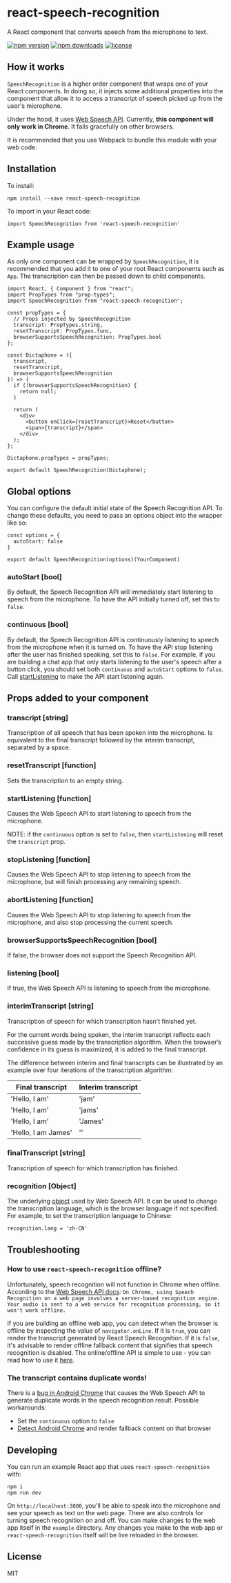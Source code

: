 # react-speech-recognition
A React component that converts speech from the microphone to text.

[![npm version](https://img.shields.io/npm/v/react-speech-recognition.svg)](https://www.npmjs.com/package/react-speech-recognition)
[![npm downloads](https://img.shields.io/npm/dm/react-speech-recognition.svg)](https://www.npmjs.com/package/react-speech-recognition)
[![license](https://img.shields.io/github/license/JamesBrill/react-speech-recognition.svg)](https://opensource.org/licenses/MIT)


## How it works
`SpeechRecognition` is a higher order component that wraps one of your React components.
In doing so, it injects some additional properties into the component that allow it
to access a transcript of speech picked up from the user's microphone.

Under the hood,
it uses [Web Speech API](https://developer.mozilla.org/en-US/docs/Web/API/SpeechRecognition).
Currently, **this component will only work in Chrome**. It fails gracefully on other browsers.

It is recommended that you use Webpack to bundle this module with your web code.


## Installation

To install:

`npm install --save react-speech-recognition`

To import in your React code:

`import SpeechRecognition from 'react-speech-recognition'`

## Example usage

As only one component can be wrapped by `SpeechRecognition`, it is recommended that you add it to one of your root React components such as `App`. The transcription can then be passed down to child components.

```
import React, { Component } from "react";
import PropTypes from "prop-types";
import SpeechRecognition from "react-speech-recognition";

const propTypes = {
  // Props injected by SpeechRecognition
  transcript: PropTypes.string,
  resetTranscript: PropTypes.func,
  browserSupportsSpeechRecognition: PropTypes.bool
};

const Dictaphone = ({
  transcript,
  resetTranscript,
  browserSupportsSpeechRecognition
}) => {
  if (!browserSupportsSpeechRecognition) {
    return null;
  }

  return (
    <div>
      <button onClick={resetTranscript}>Reset</button>
      <span>{transcript}</span>
    </div>
  );
};

Dictaphone.propTypes = propTypes;

export default SpeechRecognition(Dictaphone);
```

## Global options

You can configure the default initial state of the Speech Recognition API. To change these defaults, you need to pass an options object into the wrapper like so:

```
const options = {
  autoStart: false
}

export default SpeechRecognition(options)(YourComponent)
```

### autoStart [bool]

By default, the Speech Recognition API will immediately start listening to speech from the microphone. To have the API initially turned off, set this to `false`.

### continuous [bool]

By default, the Speech Recognition API is continuously listening to speech from the microphone when it is turned on. To have the API stop listening after the user has finished speaking, set this to `false`. For example, if you are building a chat app that only starts listening to the user's speech after a button click, you should set both `continuous` and `autoStart` options to `false`. Call [startListening](https://github.com/JamesBrill/react-speech-recognition#startListening-function) to make the API start listening again.

## Props added to your component

### transcript [string]

Transcription of all speech that has been spoken into the microphone. Is equivalent to the final transcript followed by the interim transcript, separated by a space.

### resetTranscript [function]

Sets the transcription to an empty string.

### startListening [function]

Causes the Web Speech API to start listening to speech from the microphone.

NOTE: if the `continuous` option is set to `false`, then `startListening` will reset the `transcript` prop.

### stopListening [function]

Causes the Web Speech API to stop listening to speech from the microphone, but will finish processing any remaining speech.

### abortListening [function]

Causes the Web Speech API to stop listening to speech from the microphone, and also stop processing the current speech.

### browserSupportsSpeechRecognition [bool]

If false, the browser does not support the Speech Recognition API.

### listening [bool]

If true, the Web Speech API is listening to speech from the microphone.

### interimTranscript [string]

Transcription of speech for which transcription hasn't finished yet.

For the current words being spoken, the interim transcript reflects each successive guess made by the transcription algorithm. When the browser’s confidence in its guess is maximized, it is added to the final transcript.

The difference between interim and final transcripts can be illustrated by an example over four iterations of the transcription algorithm:

| Final transcript | Interim transcript |
|-------------------|--------------------|
| 'Hello, I am' | 'jam' |
| 'Hello, I am' | 'jams' |
| 'Hello, I am' | 'James' |
| 'Hello, I am James' | '' |

### finalTranscript [string]

Transcription of speech for which transcription has finished.

### recognition [Object]

The underlying [object](https://developer.mozilla.org/en-US/docs/Web/API/SpeechRecognition) used
by Web Speech API. It can be used to change the
transcription language, which is the browser language if not specified. For example, to set the transcription language to Chinese:

`recognition.lang = 'zh-CN'`

## Troubleshooting

### How to use `react-speech-recognition` offline?

Unfortunately, speech recognition will not function in Chrome when offline. According to the [Web Speech API docs](https://developer.mozilla.org/en-US/docs/Web/API/Web_Speech_API/Using_the_Web_Speech_API): `On Chrome, using Speech Recognition on a web page involves a server-based recognition engine. Your audio is sent to a web service for recognition processing, so it won't work offline.`

If you are building an offline web app, you can detect when the browser is offline by inspecting the value of `navigator.onLine`. If it is `true`, you can render the transcript generated by React Speech Recognition. If it is `false`, it's advisable to render offline fallback content that signifies that speech recognition is disabled. The online/offline API is simple to use - you can read how to use it [here](https://developer.mozilla.org/en-US/docs/Web/API/NavigatorOnLine/Online_and_offline_events).

### The transcript contains duplicate words!

There is a [bug in Android Chrome](https://stackoverflow.com/questions/35112561/speech-recognition-api-duplicated-phrases-on-android/43458449#43458449) that causes the Web Speech API to generate duplicate words in the speech recognition result. Possible workarounds:
- Set the `continuous` option to `false`
- [Detect Android Chrome](https://stackoverflow.com/questions/21741841/detecting-ios-android-operating-system) and render fallback content on that browser

## Developing

You can run an example React app that uses `react-speech-recognition` with:
```
npm i
npm run dev
```

On `http://localhost:3000`, you'll be able to speak into the microphone and see your speech as text on the web page. There are also controls for turning speech recognition on and off. You can make changes to the web app itself in the `example` directory. Any changes you make to the web app or `react-speech-recognition` itself will be live reloaded in the browser.

## License

MIT
